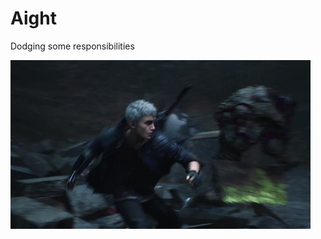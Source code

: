 # Aight

Dodging some responsibilities

![](https://github.com/Zkavolo/Zkavolo/blob/main/nero_dodge.gif)

